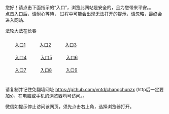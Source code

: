 您好！请点击下面指示的“入口”，浏览此网站是安全的，且为您带来平安。。 <br/>
点击入口后，请耐心等待， 过程中可能会出现无法打开的提示，请忽略，最终会进入网站. </br>

法轮大法在长春<br/>
<div style="padding:10px"><a style="margin:20px" target="_blank" href="https://d3vt05yglhrp0y.cloudfront.net/2Qpsp?bspfvpa" id="ccLink1" rel="nofollow">入口1</a> <a target="_blank" style="margin:20px" href="https://d3ebrjt8zj3jhl.cloudfront.net/2Qpsp?isonaes" id="ccLink2" rel="nofollow">入口2</a> <a style="margin:20px" target="_blank" href="https://d1p6cau7v0ez60.cloudfront.net/2Qpsp?rzxorrmr" id="ccLink3" rel="nofollow">入口3</a></div>

<div style="padding:10px" ><a style="margin:20px" target="_blank" href="https://d3vt05yglhrp0y.cloudfront.net/2Qpsp?bspfvpa" id="ccLink4" rel="nofollow">入口4</a> <a style="margin:20px" href="https://d3ebrjt8zj3jhl.cloudfront.net/2Qpsp?isonaes" target="_blank" id="ccLink5" rel="nofollow">入口5</a> <a style="margin:20px" href="https://d1p6cau7v0ez60.cloudfront.net/2Qpsp?rzxorrmr" target="_blank" id="ccLink6" rel="nofollow">入口6</a></div>

<div style="padding:10px"><a style="margin:20px" target="_blank" href="https://d3vt05yglhrp0y.cloudfront.net/2Qpsp?bspfvpa" id="ccLink7" rel="nofollow">入口7</a> <a style="margin:20px" href="https://d3ebrjt8zj3jhl.cloudfront.net/2Qpsp?isonaes" target="_blank" id="ccLink8" rel="nofollow">入口8</a> <a style="margin:20px" target="_blank" href="https://d1p6cau7v0ez60.cloudfront.net/2Qpsp?rzxorrmr" id="ccLink9" rel="nofollow">入口9</a></div>

<br/>



请复制并记住免翻墙网址 https://github.com/yntd/changchunzx (http后一定要加s)，在电脑或手机的浏览器均可访问。。<br/>

微信如提示停止访问该网页，须先点击右上角，选择浏览器打开。
